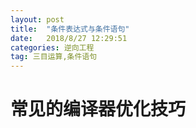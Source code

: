 ```yaml
---
layout: post
title:  "条件表达式与条件语句"
date:   2018/8/27 12:29:51 
categories: 逆向工程
tag: 三目运算,条件语句
---
```


# 常见的编译器优化技巧